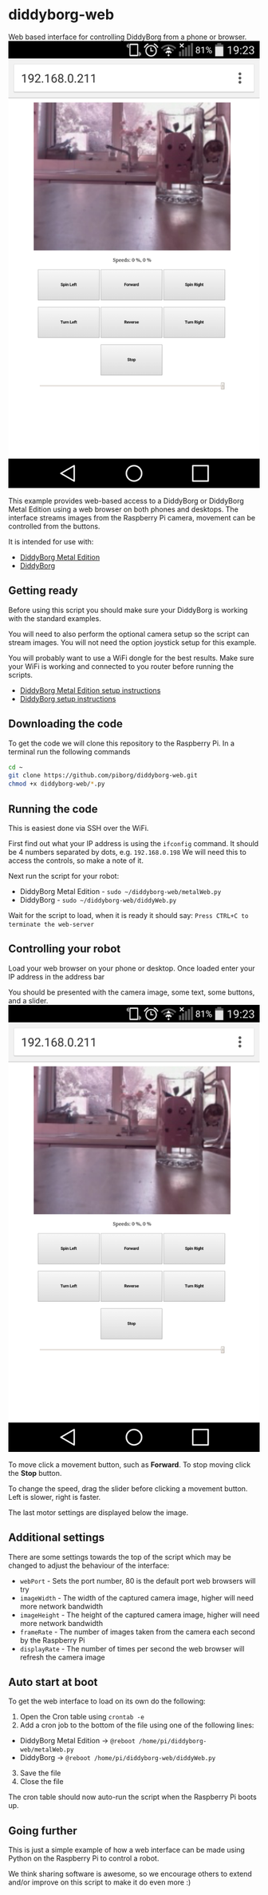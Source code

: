 # diddyborg-web
Web based interface for controlling DiddyBorg from a phone or browser.
![](screenshot.png?raw=true)

This example provides web-based access to a DiddyBorg or DiddyBorg Metal Edition using a web browser on both phones and desktops.
The interface streams images from the Raspberry Pi camera, movement can be controlled from the buttons.

It is intended for use with:
* [DiddyBorg Metal Edition](https://www.piborg.org/diddyborg/metaledition)
* [DiddyBorg](https://www.piborg.org/diddyborg)

## Getting ready
Before using this script you should make sure your DiddyBorg is working with the standard examples.

You will need to also perform the optional camera setup so the script can stream images.
You will not need the option joystick setup for this example.

You will probably want to use a WiFi dongle for the best results.
Make sure your WiFi is working and connected to you router before running the scripts.

* [DiddyBorg Metal Edition setup instructions](https://www.piborg.org/diddyborg/metaledition/install)
* [DiddyBorg setup instructions](https://www.piborg.org/diddyborg/install)

## Downloading the code
To get the code we will clone this repository to the Raspberry Pi.
In a terminal run the following commands
```bash
cd ~
git clone https://github.com/piborg/diddyborg-web.git
chmod +x diddyborg-web/*.py
```

## Running the code
This is easiest done via SSH over the WiFi.

First find out what your IP address is using the `ifconfig` command.
It should be 4 numbers separated by dots, e.g. `192.168.0.198`
We will need this to access the controls, so make a note of it.

Next run the script for your robot:
* DiddyBorg Metal Edition - `sudo ~/diddyborg-web/metalWeb.py`
* DiddyBorg - `sudo ~/diddyborg-web/diddyWeb.py`

Wait for the script to load, when it is ready it should say:
`Press CTRL+C to terminate the web-server`

## Controlling your robot
Load your web browser on your phone or desktop.
Once loaded enter your IP address in the address bar

You should be presented with the camera image, some text, some buttons, and a slider.
![](screenshot.png?raw=true)

To move click a movement button, such as **Forward**.
To stop moving click the **Stop** button.

To change the speed, drag the slider before clicking a movement button.
Left is slower, right is faster.

The last motor settings are displayed below the image.

## Additional settings
There are some settings towards the top of the script which may be changed to adjust the behaviour of the interface:
* `webPort` - Sets the port number, 80 is the default port web browsers will try
* `imageWidth` - The width of the captured camera image, higher will need more network bandwidth
* `imageHeight` - The height of the captured camera image, higher will need more network bandwidth
* `frameRate` - The number of images taken from the camera each second by the Raspberry Pi
* `displayRate` - The number of times per second the web browser will refresh the camera image

## Auto start at boot
To get the web interface to load on its own do the following:

1. Open the Cron table using `crontab -e`
2. Add a cron job to the bottom of the file using one of the following lines:
  * DiddyBorg Metal Edition → `@reboot /home/pi/diddyborg-web/metalWeb.py`
  * DiddyBorg → `@reboot /home/pi/diddyborg-web/diddyWeb.py`
3. Save the file
4. Close the file

The cron table should now auto-run the script when the Raspberry Pi boots up.

## Going further
This is just a simple example of how a web interface can be made using Python on the Raspberry Pi to control a robot.

We think sharing software is awesome, so we encourage others to extend and/or improve on this script to make it do even more :)

